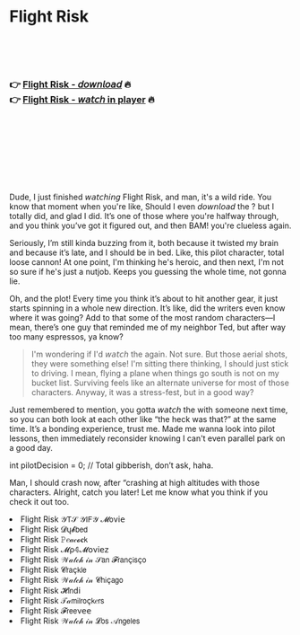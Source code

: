 <h1>Flight Risk</h1>

<br><br><br>

<h3>👉 <a href="https://Tonys-stareqoutix1989.github.io/wlkvlcvrjk/">Flight Risk - 𝘥𝘰𝘸𝘯𝘭𝘰𝘢𝘥</a> 🔥<br>
👉 <a href="https://Tonys-stareqoutix1989.github.io/wlkvlcvrjk/">Flight Risk - 𝘸𝘢𝘵𝘤𝘩 in player</a> 🔥
</h3>



<br><br><br><br><br><br><br>


Dude, I just finished 𝘸𝘢𝘵𝘤𝘩𝘪𝘯𝘨 Flight Risk, and man, it's a wild ride. You know that moment when you're like, Should I even 𝘥𝘰𝘸𝘯𝘭𝘰𝘢𝘥 the  ? but I totally did, and glad I did. It’s one of those where you're halfway through, and you think you’ve got it figured out, and then BAM! you're clueless again.

Seriously, I’m still kinda buzzing from it, both because it twisted my brain and because it’s late, and I should be in bed. Like, this pilot character, total loose cannon! At one point, I'm thinking he's heroic, and then next, I'm not so sure if he's just a nutjob. Keeps you guessing the whole time, not gonna lie.

Oh, and the plot! Every time you think it’s about to hit another gear, it just starts spinning in a whole new direction. It’s like, did the writers even know where it was going? Add to that some of the most random characters—I mean, there’s one guy that reminded me of my neighbor Ted, but after way too many espressos, ya know? 

> I'm wondering if I'd 𝘸𝘢𝘵𝘤𝘩 the   again. Not sure. But those aerial shots, they were something else! I'm sitting there thinking, I should just stick to driving. I mean, flying a plane when things go south is not on my bucket list. Surviving feels like an alternate universe for most of those characters. Anyway, it was a stress-fest, but in a good way?

Just remembered to mention, you gotta 𝘸𝘢𝘵𝘤𝘩 the   with someone next time, so you can both look at each other like “the heck was that?” at the same time. It’s a bonding experience, trust me. Made me wanna look into pilot lessons, then immediately reconsider knowing I can't even parallel park on a good day.

int pilotDecision = 0; // Total gibberish, don’t ask, haha.

Man, I should crash now, after “crashing at high altitudes with those characters. Alright, catch you later! Let me know what you think if you check it out too.

<li>Flight Risk 𝒴𝖳𝒮 𝒴𝖨𝖥𝒴 𝓜𝗈ν𝗂𝖾</li>
<li>Flight Risk 𝓓ų𝓫𝖻𝖾𝖽</li>
<li>Flight Risk 𝙿𝑒𝒶𝒸𝓸𝐜𝗄</li>
<li>Flight Risk 𝓜ρ𝟜𝓜𝗈ν𝗂𝖾𝗓</li>
<li>Flight Risk 𝒲𝒶𝓉𝒸𝒽 𝒾𝓃 𝒮𝖺𝗇 𝓕𝗋𝖺𝗇ç𝗂𝗌ç𝗈</li>
<li>Flight Risk 𝓒𝗋𝖺ç𝗄𝗅𝖾</li>
<li>Flight Risk 𝒲𝒶𝓉𝒸𝒽 𝒾𝓃 𝓒𝗁𝗂ç𝖺𝗀𝗈</li>
<li>Flight Risk 𝓗𝗂𝗇ԁ𝗂</li>
<li>Flight Risk 𝒯𝒶𝗆𝗂𝗅𝗋𝗈ç𝗄𝑒𝗋𝗌</li>
<li>Flight Risk 𝓕𝗋𝖾𝖾ν𝖾𝖾</li>
<li>Flight Risk 𝒲𝒶𝓉𝒸𝒽 𝒾𝓃 𝓛𝗈𝗌 𝒜𝗇𝗀𝖾𝗅𝖾𝗌</li>

